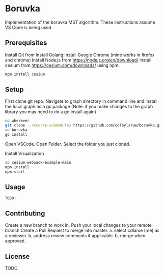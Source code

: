 # Boruvka

Implementation of the boruvka MST algorithm. 
These instructions assume VS Code is being used. 
## Prerequisites
Install Git from 
Install Golang
Install Google Chrome (mine works in firefox and chrome)
Install Node.js from https://nodejs.org/en/download/
Install cesium from https://cesium.com/downloads/ using npm

```bash
npm install cesium 
```
## Setup
First clone git repo.
Navigate to graph directory in command line and install the local graph as a go package (Note: if you make changes to the graph library you may need to do a go install again)

```bash
cd wherever
git clone --recurse-submodules https://github.com/colbylarue/boruvka.git
cd boruvka
go install
```
Open VSCode. 
Open Folder. Select the folder you just cloned.

Install Visualization
```bash
cd cesium-webpack-example-main
npm install
npm start
```
## Usage

```
TODO:
```

## Contributing
Create a new branch to work in. 
Push your local changes to your remote branch
Create a Pull Request to merge into master. 
     a. select  cdlarue (me) as a reviewer.
     b. address review comments if applicable.
     b. merge when approved. 

## License
TODO